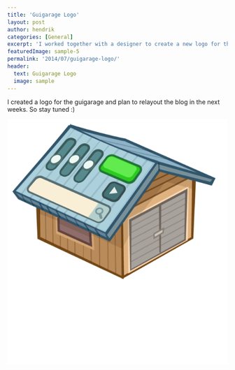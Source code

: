```yaml
---
title: 'Guigarage Logo'
layout: post
author: hendrik
categories: [General]
excerpt: 'I worked together with a designer to create a new logo for the GuiGarage'
featuredImage: sample-5
permalink: '2014/07/guigarage-logo/'
header:
  text: Guigarage Logo
  image: sample
---
```

I created a logo for the guigarage and plan to relayout the blog in the next weeks. So stay tuned :)

![gg_logo](/assets/posts/guigarage-legacy/gg_logo_600_t.png)
